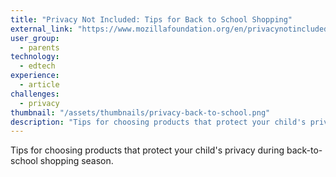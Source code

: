 ```yaml
---
title: "Privacy Not Included: Tips for Back to School Shopping"
external_link: "https://www.mozillafoundation.org/en/privacynotincluded/articles/tips-for-safer-back-to-school-shopping-your-kids-tech-privacy-cheat-sheet/"
user_group:
  - parents
technology:
  - edtech
experience:
  - article
challenges:
  - privacy
thumbnail: "/assets/thumbnails/privacy-back-to-school.png"
description: "Tips for choosing products that protect your child's privacy"
---
```


Tips for choosing products that protect your child's privacy during back-to-school shopping season.
